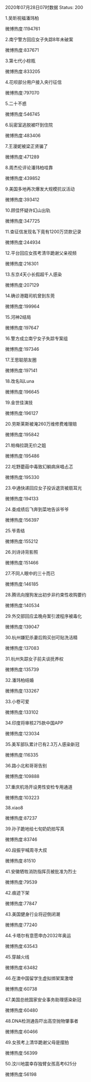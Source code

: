 2020年07月28日07时数据
Status: 200

1.吴昕祝福潘玮柏

微博热度:1194761

2.南宁警方回应女子失踪8年未破案

微博热度:837671

3.第七代小棕瓶

微博热度:833205

4.花呗部分用户接入央行征信

微博热度:797070

5.二十不惑

微博热度:546745

6.玩密室逃脱被吓到住院

微博热度:483406

7.王漫妮被梁正贤骗了

微博热度:471289

8.周杰伦评论潘玮柏哇靠

微博热度:439852

9.美国多地再次爆发大规模抗议活动

微博热度:393412

10.顾佳怀疑许幻山出轨

微博热度:347725

11.查征信发现名下竟有1200万贷款记录

微博热度:244934

12.平台回应女孩考清华跪谢父亲视频

微博热度:216301

13.东京4天小长假超千人感染

微博热度:207129

14.确诊港籍司机曾到东莞

微博热度:199964

15.河神2结局

微博热度:197647

16.警方成立南宁女子失踪专案组

微博热度:197346

17.王思聪朋友圈

微博热度:197141

18.改名叫Luna

微博热度:196645

19.金世佳演技

微博热度:196127

20.劳斯莱斯被淹260万维修费难理赔

微博热度:195842

21.帕梅拉跳无价之姐

微博热度:195486

22.吃野蘑菇中毒致幻躺病床唱忐忑

微博热度:195330

23.中通快递回应女子投诉退货被扇耳光

微博热度:194133

24.查成绩后飞奔到菜地告诉爷爷

微博热度:156397

25.爷青结

微博热度:155212

26.刘诗诗背影照

微博热度:151466

27.不同人眼中的三十而已

微博热度:146185

28.腾讯向搜狗发出初步非约束性收购要约

微博热度:140534

29.外交部回应孟晚舟案引渡程序被毒化

微博热度:139047

30.杭州嫌犯杀妻后购买创可贴洗洁精

微博热度:137083

31.杭州失踪女子前夫谈抚养权

微博热度:135739

32.潘玮柏结婚

微博热度:133267

33.小卷可爱

微博热度:133102

34.印度将审核275款中国APP

微博热度:123034

35.美军部队累计已有2.3万人感染新冠

微博热度:116335

36.路小北和哥哥告别

微博热度:109888

37.重庆机场开设男性安检专用通道

微博热度:103223

38.xiao8

微博热度:87237

39.孙子跪地给七旬奶奶拍写真

微博热度:83746

40.段振宇喊周寻大叔

微博热度:81510

41.安徽牺牲消防指挥员被批准为烈士

微博热度:79539

42.痕迹下架

微博热度:77847

43.美国健身行业将迎倒闭潮

微博热度:77240

44.卡塔尔有意愿申办2032年奥运

微博热度:63543

45.穿越火线

微博热度:63482

46.在澳中国留学生虚拟绑架案激增

微博热度:60738

47.美国总统国家安全事务助理感染新冠

微博热度:60480

48.DNA检测通告吓出高空抛物肇事者

微博热度:60466

49.女孩考上清华跪谢父母是摆拍

微博热度:56399

50.汶川地震幸存独臂女孩高考625分

微博热度:56198

